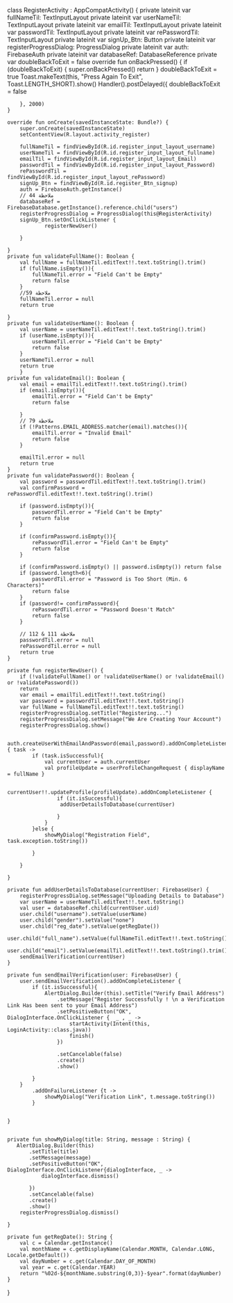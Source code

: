 class RegisterActivity : AppCompatActivity() {
    private lateinit var fullNameTil: TextInputLayout
    private lateinit var userNameTil: TextInputLayout
    private lateinit var emailTil: TextInputLayout
    private lateinit var passwordTil: TextInputLayout
    private lateinit var rePasswordTil: TextInputLayout
    private lateinit var signUp_Btn: Button
    private lateinit var registerProgressDialog: ProgressDialog
    private lateinit var auth: FirebaseAuth
    private lateinit var databaseRef: DatabaseReference
    private var doubleBackToExit = false
    override fun onBackPressed() {
        if (doubleBackToExit) {
            super.onBackPressed()
            return
        }
        doubleBackToExit = true
        Toast.makeText(this, "Press Again To Exit", Toast.LENGTH_SHORT).show()
        Handler().postDelayed({
            doubleBackToExit = false

        }, 2000)
    }

    override fun onCreate(savedInstanceState: Bundle?) {
        super.onCreate(savedInstanceState)
        setContentView(R.layout.activity_register)

        fullNameTil = findViewById(R.id.register_input_layout_username)
        userNameTil = findViewById(R.id.register_input_layout_fullname)
        emailTil = findViewById(R.id.register_input_layout_Email)
        passwordTil = findViewById(R.id.register_input_layout_Password)
        rePasswordTil = findViewById(R.id.register_input_layout_rePassword)
        signUp_Btn = findViewById(R.id.register_Btn_signup)
        auth = FirebaseAuth.getInstance()
        // ملاحظة 44
        databaseRef = FirebaseDatabase.getInstance().reference.child("users")
        registerProgressDialog = ProgressDialog(this@RegisterActivity)
        signUp_Btn.setOnClickListener {
                registerNewUser()

        }

    }
    private fun validateFullName(): Boolean {
        val fullName = fullNameTil.editText!!.text.toString().trim()
        if (fullName.isEmpty()){
            fullNameTil.error = "Field Can't be Empty"
            return false
        }
        //ملاحظة 59
        fullNameTil.error = null
        return true

    }
    private fun validateUserName(): Boolean {
        val userName = userNameTil.editText!!.text.toString().trim()
        if (userName.isEmpty()){
            userNameTil.error = "Field Can't be Empty"
            return false
        }
        userNameTil.error = null
        return true
        }
    private fun validateEmail(): Boolean {
        val email = emailTil.editText!!.text.toString().trim()
        if (email.isEmpty()){
            emailTil.error = "Field Can't be Empty"
            return false

        }
        // ملاحظة 79
        if (!Patterns.EMAIL_ADDRESS.matcher(email).matches()){
            emailTil.error = "Invalid Email"
            return false
        }

        emailTil.error = null
        return true
    }
    private fun validatePassword(): Boolean {
        val password = passwordTil.editText!!.text.toString().trim()
        val confirmPassword = rePasswordTil.editText!!.text.toString().trim()

        if (password.isEmpty()){
            passwordTil.error = "Field Can't be Empty"
            return false
        }

        if (confirmPassword.isEmpty()){
            rePasswordTil.error = "Field Can't be Empty"
            return false
        }

        if (confirmPassword.isEmpty() || password.isEmpty()) return false
        if (password.length<6){
            passwordTil.error = "Password is Too Short (Min. 6 Characters)"
            return false
        }
        if (password!= confirmPassword){
            rePasswordTil.error = "Password Doesn't Match"
            return false
        }

        // ملاحظة 111 & 112
        passwordTil.error = null
        rePasswordTil.error = null
        return true
    }

    private fun registerNewUser() {
        if (!validateFullName() or !validateUserName() or !validateEmail() or !validatePassword())
        return
        var email = emailTil.editText!!.text.toString()
        var password = passwordTil.editText!!.text.toString()
        var fullName = fullNameTil.editText!!.text.toString()
        registerProgressDialog.setTitle("Registering...")
        registerProgressDialog.setMessage("We Are Creating Your Account")
        registerProgressDialog.show()

        auth.createUserWithEmailAndPassword(email,password).addOnCompleteListener { task ->
            if (task.isSuccessful){
                val currentUser = auth.currentUser
                val profileUpdate = userProfileChangeRequest { displayName = fullName }

                currentUser!!.updateProfile(profileUpdate).addOnCompleteListener {
                    if (it.isSuccessful){
                     addUserDetailsToDatabase(currentUser)

                    }
                }
            }else {
                showMyDialog("Registration Field", task.exception.toString())

            }

        }

    }

    private fun addUserDetailsToDatabase(currentUser: FirebaseUser) {
        registerProgressDialog.setMessage("Uploading Details to Database")
        var userName = userNameTil.editText!!.text.toString()
        val user = databaseRef.child(currentUser.uid)
        user.child("username").setValue(userName)
        user.child("gender").setValue("none")
        user.child("reg_date").setValue(getRegDate())
        user.child("full_name").setValue(fullNameTil.editText!!.text.toString().trim())
        user.child("email").setValue(emailTil.editText!!.text.toString().trim())
        sendEmailVerification(currentUser)
    }

    private fun sendEmailVerification(user: FirebaseUser) {
        user.sendEmailVerification().addOnCompleteListener {
            if (it.isSuccessful){
                AlertDialog.Builder(this).setTitle("Verify Email Address")
                    .setMessage("Register Successfully ! \n a Verification Link Has been sent to your Email Address")
                    .setPositiveButton("OK", DialogInterface.OnClickListener {  _ , _ ->
                        startActivity(Intent(this, LoginActivity::class.java))
                        finish()
                    })

                    .setCancelable(false)
                    .create()
                    .show()

            }
        }
            .addOnFailureListener {t ->
                showMyDialog("Verification Link", t.message.toString())
            }


    }


    private fun showMyDialog(title: String, message : String) {
       AlertDialog.Builder(this)
           .setTitle(title)
           .setMessage(message)
           .setPositiveButton("OK", DialogInterface.OnClickListener{dialogInterface, _ ->
               dialogInterface.dismiss()

           })
           .setCancelable(false)
           .create()
           .show()
        registerProgressDialog.dismiss()

    }

    private fun getRegDate(): String {
        val c = Calendar.getInstance()
        val monthName = c.getDisplayName(Calendar.MONTH, Calendar.LONG, Locale.getDefault())
        val dayNumber = c.get(Calendar.DAY_OF_MONTH)
        val year = c.get(Calendar.YEAR)
        return "%02d-${monthName.substring(0,3)}-$year".format(dayNumber)
    }


}

